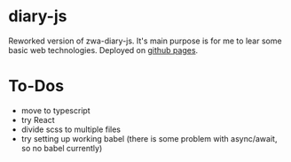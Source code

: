 # diary-js

Reworked version of zwa-diary-js. It's main purpose is for me to lear some basic web technologies.
Deployed on [github pages](https://shetr.github.io/diary-js/).

# To-Dos

* move to typescript
* try React
* divide scss to multiple files 
* try setting up working babel (there is some problem with async/await, so no babel currently)